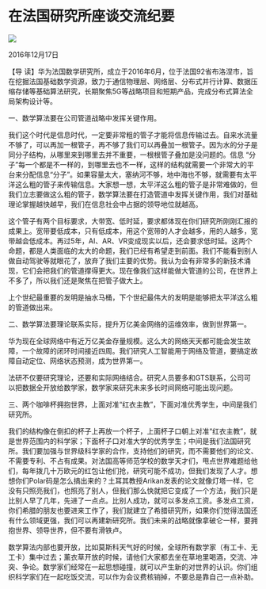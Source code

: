 # 在法国研究所座谈交流纪要
<img class="pv" src="https://api.visitor.plantree.me/visitor-badge/pv?namespace=plantree.me&key=renzhengfei-speeches/./docs/speeches/2016/12/在法国研究所座谈交流纪要.md">


2016年12月17日



【导  读】华为法国数学研究所，成立于2016年6月，位于法国92省布洛涅市，旨在挖掘法国基础数学资源，致力于通信物理层、网络层、分布式并行计算、数据压缩存储等基础算法研究，长期聚焦5G等战略项目和短期产品，完成分布式算法全局架构设计等。



一、数学算法要在公司管道战略中发挥关键作用。

我们这个时代是信息时代，一定要非常粗的管子才能将信息传输过去。自来水流量不够了，可以再加一根管子，再不够了我们可以再叠加一根管子。因为水的分子是同分子结构，从哪里来到哪里去并不重要，一根根管子叠加是没问题的。信息 “分子”每一个都是不一样的，到哪里去也不一样，这样的结构就需要一个非常大的平台来分配信息“分子”。如果容量太大，塞纳河不够，地中海也不够，就需要有太平洋这么粗的管子来传输信息。大家想一想，太平洋这么粗的管子是非常难做的，但我们立志要做这么粗的管子，数学算法要在打造管道中发挥关键作用，我们对基础理论掌握越快越早，我们在信息社会中占据的领导地位就越高。

这个管子有两个目标要求，大带宽、低时延，要求都体现在你们研究所刚刚汇报的成果上。宽带要低成本，只有低成本，用这个宽带的人才会越多，用的人越多，宽带越会低成本。再过5年，AI、AR、VR变成现实以后，还会要求低时延。这两个命题，都是人类面临的太大的命题，我们已经有希望走到前面。我们不能看到别人做自动驾驶等就眼花了，放弃了我们主要的优势。我认为会有非常多的新技术涌现，它们会把我们的管道撑得更大。现在像我们这样能做大管道的公司，在世界上不多了，所以我们还是聚焦在把管子做大上。

上个世纪最重要的发明是抽水马桶，下个世纪最伟大的发明是能够把太平洋这么粗的管道做出来。

二、数学算法要理论联系实际，提升万亿美金网络的运维效率，做到世界第一。

华为现在全球网络中有近万亿美金存量规模。这么大的网络天天都可能会发生故障，一个故障的闭环时间接近四周。我们研究人工智能用于网络及管道，要搞定故障自动定位、网络状态预测，成为世界第一。

法研不仅要研究理论，还要和实际网络结合。研究人员要多和GTS联系，公司可以把数据全开放给数学家，数学家来研究未来多长时间网络可能出现问题。

三、两个咖啡杯拥抱世界，上面对准“红衣主教”，下面对准优秀学生，中间是我们研究所。

我们的结构像在倒扣的杯子上再放一个杯子，上面杯子口朝上对准“红衣主教”，就是世界范围内的科学家；下面杯子口对准大学的优秀学生；中间是我们法国研究所。我们要加强与世界级科学家的合作，支持他们的研究，而不需要他们的论文、不需要专利、不占有成果。对法国高等师范学校的数学天才们，甩点世界难题给他们，每年拨几十万欧元的红包让他们抢，研究可能不成功，但我们发现了人才。想想你们Polar码是怎么搞出来的？土耳其教授Arikan发表的论文就像灯塔一样，它没有只照亮我们，也照亮了别人，但我们那么快就把它变成了一个方法，我们只是比别人早了几年，先进了一点点。比别人成功，就可以多发点工资。多发点工资，你们希腊的朋友也要进来工作了，我们就建立了希腊研究所，如果你们觉得法国还有什么领域更强，我们可以再建新研究所。我们未来的战略就像拿破仑一样，要拥抱世界、领导世界，但不要有滑铁卢。

数学算法内部也要开放，比如莫斯科天气好的时候，全球所有数学家（有工卡、无工卡）集中过去；薰衣草开放的时候，请他们大家都去坐在草地里喝酒，交流、冲突、争论。数学家们经常在一起思想碰撞，就可以产生新的对世界的认识。你们组织科学家们在一起吃饭交流，可以作为会议费核销掉，不要总是靠自己一点补助。
